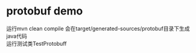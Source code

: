 # protobuf demo
运行mvn clean compile 会在target/generated-sources/protobuf目录下生成java代码  
运行测试类TestProtobuff